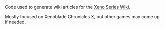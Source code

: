 Code used to generate wiki articles for the [Xeno Series Wiki](https://www.xenoserieswiki.org/wiki/Main_Page).

Mostly focused on Xenoblade Chronicles X, but other games may come up if needed.
